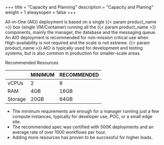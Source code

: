 +++
title = "Capacity and Planning"
description = "Capacity and Planing"
weight = 1
alwaysopen = false
+++

All-in-One (AIO) deployment is based on a single {{< param product_name >}} box (single VM/Container) running all the {{< param product_name >}} components, mainly the manager, the database and the messaging queue.
An AIO deployment is recommended for non-mission critical use when High-availability is not required and the scale is not extreme.
{{< param product_name >}} AIO is typically used for development and testing systems, but is also common in production for smaller-scale areas.

Recommended Resources

|         | MINIMUM | RECOMMENDED |
|---------|---------|-------------|
| vCPUs   | 2       | 8           |
| RAM     | 4GB     | 16GB        |
| Storage | 20GB    | 64GB        |

* The minimum requirements are enough for a manager running just a few compute instances, typically for developer use, POC, or a small edge site.
* The recommended spec was certified with 500K deployments and an average rate of over 1000 workflows per hour.
* Adding more resources has proven to be successful for higher loads.